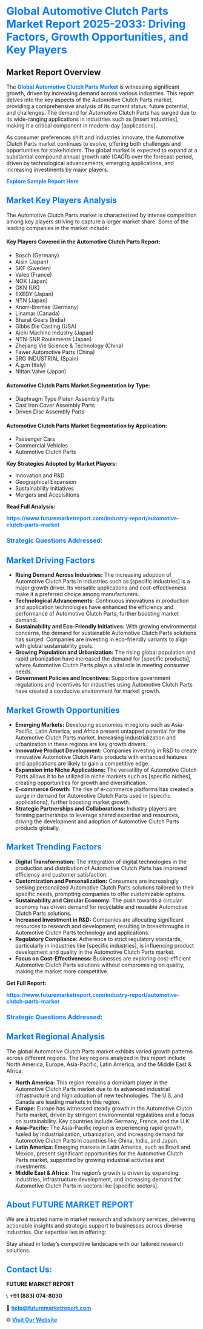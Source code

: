 <h1 style="color: #007BFF;">Global Automotive Clutch Parts Market Report 2025-2033: Driving Factors, Growth Opportunities, and Key Players</h1>

<section id="overview">
<h2>Market Report Overview</h2>
<p>The <a href="https://www.futuremarketreport.com/industry-report/automotive-clutch-parts-market" style="color: #007BFF; text-decoration: none;"><strong>Global Automotive Clutch Parts Market</strong></a> is witnessing significant growth, driven by increasing demand across various industries. This report delves into the key aspects of the Automotive Clutch Parts market, providing a comprehensive analysis of its current status, future potential, and challenges. The demand for Automotive Clutch Parts has surged due to its wide-ranging applications in industries such as [insert industries], making it a critical component in modern-day [applications].</p>
<p>As consumer preferences shift and industries innovate, the Automotive Clutch Parts market continues to evolve, offering both challenges and opportunities for stakeholders. The global market is expected to expand at a substantial compound annual growth rate (CAGR) over the forecast period, driven by technological advancements, emerging applications, and increasing investments by major players.</p>
</section>

<section id="overview">
<p><a href="https://www.futuremarketreport.com/request-sample/reportId=126155" style="color: #007BFF; text-decoration: none;"><strong>Explore Sample Report Here</strong></a></p>
</section>

<section id="key-players">
<h2 style="color: #007BFF;">Market Key Players Analysis</h2>
<p>The Automotive Clutch Parts market is characterized by intense competition among key players striving to capture a larger market share. Some of the leading companies in the market include:</p>
<h4>Key Players Covered in the Automotive Clutch Parts Report:</h4>
<ul><li>Bosch (Germany)</li><li>Aisin (Japan)</li><li>SKF (Sweden)</li><li>Valeo (France)</li><li>NOK (Japan)</li><li>GKN (UK)</li><li>EXEDY (Japan)</li><li>NTN (Japan)</li><li>Knorr-Bremse (Germany)</li><li>Linamar (Canada)</li><li>Bharat Gears (India)</li><li>Gibbs Die Casting (USA)</li><li>Aichi Machine Industry (Japan)</li><li>NTN-SNR Roulements (Japan)</li><li>Zhejiang Vie Science &amp; Technology (China)</li><li>Fawer Automotive Parts (China)</li><li>3RG INDUSTRIAL (Spain)</li><li>A.g.m (Italy)</li><li>Nittan Valve (Japan)</li></ul>
<h4>Automotive Clutch Parts Market Segmentation by Type:</h4>
<ul><li>Diaphragm Type Platen Assembly Parts</li><li>Cast Iron Cover Assembly Parts</li><li>Driven Disc Assembly Parts</li></ul>

<h4>Automotive Clutch Parts Market Segmentation by Application:</h4>
<ul><li>Passenger Cars</li><li>Commercial Vehicles</li><li>Automotive Clutch Parts</li></ul>
<p><strong>Key Strategies Adopted by Market Players:</strong></p>
<ul>
<li>Innovation and R&D</li>
<li>Geographical Expansion</li>
<li>Sustainability Initiatives</li>
<li>Mergers and Acquisitions</li>
</ul>
</section>

<section>
<p><strong>Read Full Analysis: </strong></p><a href="https://www.futuremarketreport.com/industry-report/automotive-clutch-parts-market" style="color: #007BFF; text-decoration: none;"><strong>https://www.futuremarketreport.com/industry-report/automotive-clutch-parts-market</strong></a>
<h3 style="color: #007BFF;">Strategic Questions Addressed:</h3>
</section>

<section id="driving-factors">
<h2 style="color: #007BFF;">Market Driving Factors</h2>
<ul>
<li><strong>Rising Demand Across Industries:</strong> The increasing adoption of Automotive Clutch Parts in industries such as [specific industries] is a major growth driver. Its versatile applications and cost-effectiveness make it a preferred choice among manufacturers.</li>
<li><strong>Technological Advancements:</strong> Continuous innovations in production and application technologies have enhanced the efficiency and performance of Automotive Clutch Parts, further boosting market demand.</li>
<li><strong>Sustainability and Eco-Friendly Initiatives:</strong> With growing environmental concerns, the demand for sustainable Automotive Clutch Parts solutions has surged. Companies are investing in eco-friendly variants to align with global sustainability goals.</li>
<li><strong>Growing Population and Urbanization:</strong> The rising global population and rapid urbanization have increased the demand for [specific products], where Automotive Clutch Parts plays a vital role in meeting consumer needs.</li>
<li><strong>Government Policies and Incentives:</strong> Supportive government regulations and incentives for industries using Automotive Clutch Parts have created a conducive environment for market growth.</li>
</ul>
</section>

<section id="growth-opportunities">
<h2 style="color: #007BFF;">Market Growth Opportunities</h2>
<ul>
<li><strong>Emerging Markets:</strong> Developing economies in regions such as Asia-Pacific, Latin America, and Africa present untapped potential for the Automotive Clutch Parts market. Increasing industrialization and urbanization in these regions are key growth drivers.</li>
<li><strong>Innovative Product Development:</strong> Companies investing in R&D to create innovative Automotive Clutch Parts products with enhanced features and applications are likely to gain a competitive edge.</li>
<li><strong>Expansion into Niche Applications:</strong> The versatility of Automotive Clutch Parts allows it to be utilized in niche markets such as [specific niches], creating opportunities for growth and diversification.</li>
<li><strong>E-commerce Growth:</strong> The rise of e-commerce platforms has created a surge in demand for Automotive Clutch Parts used in [specific applications], further boosting market growth.</li>
<li><strong>Strategic Partnerships and Collaborations:</strong> Industry players are forming partnerships to leverage shared expertise and resources, driving the development and adoption of Automotive Clutch Parts products globally.</li>
</ul>
</section>

<section id="trending-factors">
<h2 style="color: #007BFF;">Market Trending Factors</h2>
<ul>
<li><strong>Digital Transformation:</strong> The integration of digital technologies in the production and distribution of Automotive Clutch Parts has improved efficiency and customer satisfaction.</li>
<li><strong>Customization and Personalization:</strong> Consumers are increasingly seeking personalized Automotive Clutch Parts solutions tailored to their specific needs, prompting companies to offer customizable options.</li>
<li><strong>Sustainability and Circular Economy:</strong> The push towards a circular economy has driven demand for recyclable and reusable Automotive Clutch Parts solutions.</li>
<li><strong>Increased Investment in R&D:</strong> Companies are allocating significant resources to research and development, resulting in breakthroughs in Automotive Clutch Parts technology and applications.</li>
<li><strong>Regulatory Compliance:</strong> Adherence to strict regulatory standards, particularly in industries like [specific industries], is influencing product development and quality in the Automotive Clutch Parts market.</li>
<li><strong>Focus on Cost-Effectiveness:</strong> Businesses are exploring cost-efficient Automotive Clutch Parts solutions without compromising on quality, making the market more competitive.</li>
</ul>
</section>

<section>
<p><strong>Get Full Report: </strong></p><a href="https://www.futuremarketreport.com/industry-report/automotive-clutch-parts-market" style="color: #007BFF; text-decoration: none;"><strong>https://www.futuremarketreport.com/industry-report/automotive-clutch-parts-market</strong></a>
<h3 style="color: #007BFF;">Strategic Questions Addressed:</h3>
</section>


<section id="regional-analysis">
<h2 style="color: #007BFF;">Market Regional Analysis</h2>
<p>The global Automotive Clutch Parts market exhibits varied growth patterns across different regions. The key regions analyzed in this report include North America, Europe, Asia-Pacific, Latin America, and the Middle East & Africa:</p>
<ul>
<li><strong>North America:</strong> This region remains a dominant player in the Automotive Clutch Parts market due to its advanced industrial infrastructure and high adoption of new technologies. The U.S. and Canada are leading markets in this region.</li>
<li><strong>Europe:</strong> Europe has witnessed steady growth in the Automotive Clutch Parts market, driven by stringent environmental regulations and a focus on sustainability. Key countries include Germany, France, and the U.K.</li>
<li><strong>Asia-Pacific:</strong> The Asia-Pacific region is experiencing rapid growth, fueled by industrialization, urbanization, and increasing demand for Automotive Clutch Parts in countries like China, India, and Japan.</li>
<li><strong>Latin America:</strong> Emerging markets in Latin America, such as Brazil and Mexico, present significant opportunities for the Automotive Clutch Parts market, supported by growing industrial activities and investments.</li>
<li><strong>Middle East & Africa:</strong> The region’s growth is driven by expanding industries, infrastructure development, and increasing demand for Automotive Clutch Parts in sectors like [specific sectors].</li>
</ul>
</section>

<footer>
<h2 style="color: #007BFF;">About FUTURE MARKET REPORT</h2>
<p>We are a trusted name in market research and advisory services, delivering actionable insights and strategic support to businesses across diverse industries. Our expertise lies in offering:</p>

<p>Stay ahead in today’s competitive landscape with our tailored research solutions.</p>

<h2 style="color: #007BFF;">Contact Us:</h2>
<p><strong>FUTURE MARKET REPORT</strong></p>
<p>📞 <strong>+91 (883) 074-8030</strong></p>
<p>📧 <strong><a href="mailto:help@futuremarketreport.com" style="color: #007BFF;">help@futuremarketreport.com</a></strong></p>
<p>🌐 <strong><a href="https://www.futuremarketreport.com/" style="color: #007BFF;">Visit Our Website</a></strong></p>
</footer>